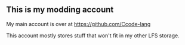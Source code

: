 ## This is my modding account
My main account is over at https://github.com/Ccode-lang

This account mostly stores stuff that won't fit in my other LFS storage.
